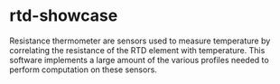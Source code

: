 # rtd-showcase
Resistance thermometer are sensors used to measure temperature by correlating the resistance of the RTD element with temperature. This software implements a large amount of the various profiles needed to perform computation on these sensors.

